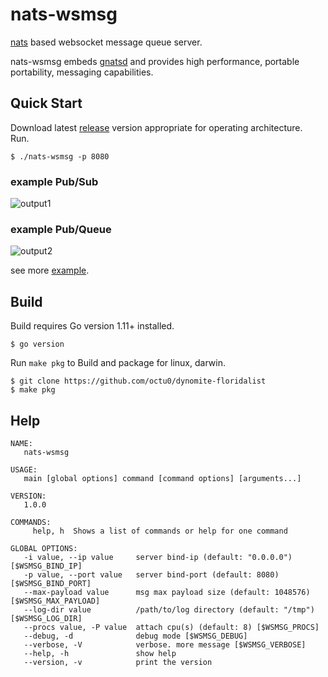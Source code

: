 # nats-wsmsg

[nats](https://nats.io/) based websocket message queue server.

nats-wsmsg embeds [gnatsd](https://github.com/nats-io/gnatsd) and provides high performance, portable portability, messaging capabilities.

## Quick Start

Download latest [release](https://github.com/octu0/nats-wsmsg/releases) version appropriate for operating architecture.  
Run.

```
$ ./nats-wsmsg -p 8080
```

### example Pub/Sub

![output1](https://user-images.githubusercontent.com/42143893/50048366-70316a00-010d-11e9-8196-d84c00c0bc82.gif)

### example Pub/Queue

![output2](https://user-images.githubusercontent.com/42143893/50048371-8d663880-010d-11e9-833a-eeb3cbdcf294.gif)

see more [example](https://github.com/octu0/nats-wsmsg/tree/master/example).

## Build

Build requires Go version 1.11+ installed.

```
$ go version
```

Run `make pkg` to Build and package for linux, darwin.

```
$ git clone https://github.com/octu0/dynomite-floridalist
$ make pkg
```

## Help

```
NAME:
   nats-wsmsg

USAGE:
   main [global options] command [command options] [arguments...]

VERSION:
   1.0.0

COMMANDS:
     help, h  Shows a list of commands or help for one command

GLOBAL OPTIONS:
   -i value, --ip value     server bind-ip (default: "0.0.0.0") [$WSMSG_BIND_IP]
   -p value, --port value   server bind-port (default: 8080) [$WSMSG_BIND_PORT]
   --max-payload value      msg max payload size (default: 1048576) [$WSMSG_MAX_PAYLOAD]
   --log-dir value          /path/to/log directory (default: "/tmp") [$WSMSG_LOG_DIR]
   --procs value, -P value  attach cpu(s) (default: 8) [$WSMSG_PROCS]
   --debug, -d              debug mode [$WSMSG_DEBUG]
   --verbose, -V            verbose. more message [$WSMSG_VERBOSE]
   --help, -h               show help
   --version, -v            print the version
```

